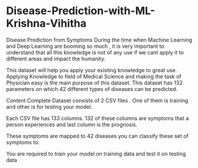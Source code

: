 # Disease-Prediction-with-ML-Krishna-Vihitha
Disease Prediction from Symptoms
During the time when Machine Learning and Deep Learning are booming so much , it is very important to understand that all this knowledge is not of any use if we cant apply it to different areas and impact the humanity.

This dataset will help you apply your existing knowledge to great use. Applying Knowledge to field of Medical Science and making the task of Physician easy is the main purpose of this dataset. This dataset has 132 parameters on which 42 different types of diseases can be predicted.



Content
Complete Dataset consists of 2 CSV files . One of them is training and other is for testing your model.

Each CSV file has 133 columns. 132 of these columns are symptoms that a person experiences and last column is the prognosis.

These symptoms are mapped to 42 diseases you can classify these set of symptoms to.

You are required to train your model on training data and test it on testing data

